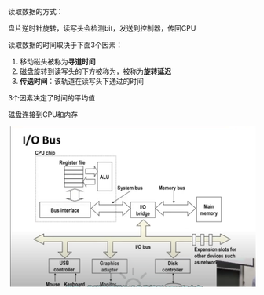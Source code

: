 读取数据的方式：

盘片逆时针旋转，读写头会检测bit，发送到控制器，传回CPU

读取数据的时间取决于下面3个因素：

1. 移动磁头被称为**寻道时间**
2. 磁盘旋转到读写头的下方被称为，被称为**旋转延迟**
3. **传送时间**：该轨道在读写头下通过的时间

3个因素决定了时间的平均值

磁盘连接到CPU和内存

![image-20230716110706819](image/image-20230716110706819.png)